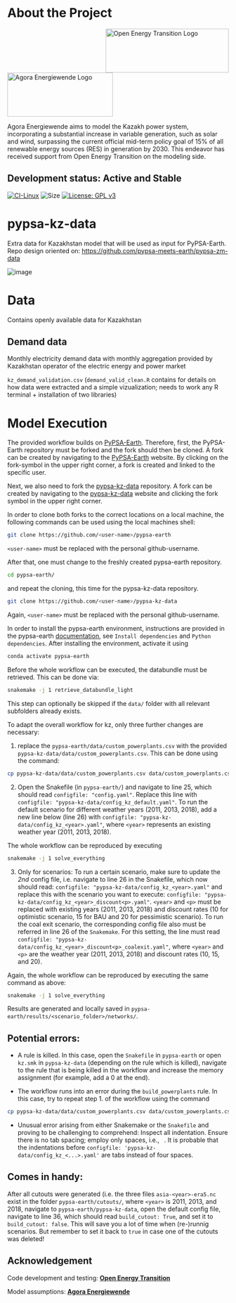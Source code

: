 <!--
SPDX-FileCopyrightText:  pypsa-kz-data authors

SPDX-License-Identifier: AGPL-3.0-or-later
-->

# About the Project

<img src="https://github.com/pypsa-meets-earth/pypsa-kz-data/assets/53824825/ca7893de-26e2-47ad-a3e4-d91cd6716652" alt="Open Energy Transition Logo" width="280" height="100" align="right">
<img src="https://github.com/pypsa-meets-earth/pypsa-kz-data/assets/53824825/63bd0250-c54a-4ce1-8df3-eb116baac01b" alt="Agora Energiewende Logo" width="240" height="100">
<br>

Agora Energiewende aims to model the Kazakh power system, incorporating a substantial increase in variable generation, such as solar and wind, surpassing the current official mid-term policy goal of 15% of all renewable energy sources (RES) in generation by 2030. This endeavor has received support from Open Energy Transition on the modeling side.

## Development status: Active and Stable

[![CI-Linux](https://github.com/pypsa-meets-earth/pypsa-kz-data/actions/workflows/ci-linux.yml/badge.svg?branch=main&event=push)](https://github.com/pypsa-meets-earth/pypsa-kz-data/actions/workflows/ci-linux.yml)
![Size](https://img.shields.io/github/repo-size/pypsa-meets-earth/pypsa-kz-data?label=Repo%20size)
[![License: GPL v3](https://img.shields.io/github/license/pypsa-meets-earth/pypsa-kz-data?label=License&color=orange)](https://www.gnu.org/licenses/gpl-3.0)


# pypsa-kz-data
Extra data for Kazakhstan model that will be used as input for PyPSA-Earth.
Repo design oriented on: https://github.com/pypsa-meets-earth/pypsa-zm-data

![image](https://user-images.githubusercontent.com/61968949/231397315-bc490876-abb6-45c4-bf01-e26f90c9db93.png)

# Data

Contains openly available data for Kazakhstan

## Demand data

Monthly electricity demand data with monthly aggregation provided by Kazakhstan operator of the electric energy and power market

`kz_demand_validation.csv`
(`demand_valid_clean.R` contains for details on how data were extracted and a simple vizualization; needs to work any R terminal + installation of two libraries)

# Model Execution

The provided workflow builds on [PyPSA-Earth](https://github.com/pypsa-meets-earth/pypsa-earth). Therefore, first, the PyPSA-Earth repository must be forked and the fork should then be cloned. A fork can be created by navigating to the [PyPSA-Earth](https://github.com/pypsa-meets-earth/pypsa-earth) website. By clicking on the fork-symbol in the upper right corner, a fork is created and linked to the specific user.

Next, we also need to fork the [pypsa-kz-data](https://github.com/pypsa-meets-earth/pypsa-kz-data) repository. A fork can be created by navigating to the [pypsa-kz-data](https://github.com/pypsa-meets-earth/pypsa-kz-data) website and clicking the fork symbol in the upper right corner.

In order to clone both forks to the correct locations on a local machine, the following commands can be used using the local machines shell:
```bash
git clone https://github.com/<user-name>/pypsa-earth
```
`<user-name>` must be replaced with the personal github-username.

After that, one must change to the freshly created pypsa-earth repository.
```bash
cd pypsa-earth/
```
and repeat the cloning, this time for the pypsa-kz-data repository.
```bash
git clone https://github.com/<user-name>/pypsa-kz-data
```
Again, `<user-name>` must be replaced with the personal github-username.

In order to install the pypsa-earth environment, instructions are provided in the pypsa-earth [documentation](https://pypsa-earth.readthedocs.io/en/latest/installation.html), see `Install dependencies` and `Python dependencies`.
After installing the environment, activate it using
```bash
conda activate pypsa-earth
```
Before the whole workflow can be executed, the databundle must be retrieved. This can be done via:
```bash
snakemake -j 1 retrieve_databundle_light
```
This step can optionally be skipped if the `data/` folder with all relevant subfolders already exists.

To adapt the overall workflow for kz, only three further changes are necessary:
1. replace the `pypsa-earth/data/custom_powerplants.csv` with the provided `pypsa-kz-data/data/custom_powerplants.csv`. This can be done using the command:
```bash
cp pypsa-kz-data/data/custom_powerplants.csv data/custom_powerplants.csv
```

2. Open the Snakefile (in `pypsa-earth/`) and navigate to line 25, which should read `configfile: "config.yaml"`. Replace this line with `configfile: "pypsa-kz-data/config_kz_default.yaml"`. To run the default scenario for different weather years (2011, 2013, 2018), add a new line below (line 26) with `configfile: "pypsa-kz-data/config_kz_<year>.yaml"`, where `<year>` represents an existing weather year (2011, 2013, 2018).

The whole workflow can be reproduced by executing
```bash
snakemake -j 1 solve_everything
```

3. Only for scenarios: To run a certain scenario, make sure to update the *2nd* config file, i.e. navigate to line 26 in the Snakefile, which now should read: `configfile: "pypsa-kz-data/config_kz_<year>.yaml"` and replace this with the scenario you want to execute: `configfile: "pypsa-kz-data/config_kz_<year>_discount<p>.yaml"`. `<year>` and `<p>` must be replaced with existing years (2011, 2013, 2018) and discount rates (10 for optimistic scenario, 15 for BAU and 20 for pessimistic scenario). To run the coal exit scenario, the corresponding config file also must be referred in line 26 of the `Snakemake`. For this setting, the line must read `configfile: "pypsa-kz-data/config_kz_<year>_discount<p>_coalexit.yaml"`, where `<year>` and `<p>` are the weather year (2011, 2013, 2018) and discount rates (10, 15, and 20).

Again, the whole workflow can be reproduced by executing the same command as above:
```bash
snakemake -j 1 solve_everything
```

Results are generated and locally saved in `pypsa-earth/results/<scenario_folder>/networks/`.

## Potential errors:
- A rule is killed. In this case, open the `Snakefile` in `pypsa-earth` or open `kz.smk` in `pypsa-kz-data` (depending on the rule which is killed), navigate to the rule that is being killed in the workflow and increase the memory assignment (for example, add a 0 at the end).

- The workflow runs into an error during the `build_powerplants` rule. In this case, try to repeat step 1. of the workflow using the command
```bash
cp pypsa-kz-data/data/custom_powerplants.csv data/custom_powerplants.csv
```

- Unusual error arising from either Snakemake or the `Snakefile` and proving to be challenging to comprehend: Inspect all indentation. Ensure there is no tab spacing; employ only spaces, i.e., ` `. It is probable that the indentations before `configfile: 'pypsa-kz-data/config_kz_<...>.yaml'` are tabs instead of four spaces.

## Comes in handy:
After all cutouts were generated (i.e. the three files `asia-<year>-era5.nc` exist in the folder `pypsa-earth/cutouts/`, where `<year>` is 2011, 2013, and 2018, navigate to `pypsa-earth/pypsa-kz-data`, open the default config file, navigate to line 36, which should read `build_cutout: True`, and set it to `build_cutout: false`. This will save you a lot of time when (re-)runnig scenarios. But remember to set it back to `true` in case one of the cutouts was deleted!

## Acknowledgement
Code development and testing:<td align="center">
    <a href="https://openenergytransition.org/about-us.html#team">
        <b>Open Energy Transition</b>
    </a>
</td>

Model assumptions: <td align="center">
    <a href="https://www.agora-energiewende.de/en/">
        <b>Agora Energiewende</b>
    </a>
</td>
